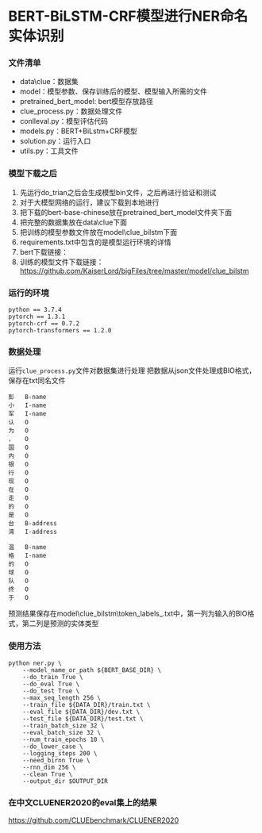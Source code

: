 # BERT-BiLSTM-CRF模型进行NER命名实体识别

### 文件清单
- data\clue：数据集
- model：模型参数、保存训练后的模型、模型输入所需的文件
- pretrained_bert_model: bert模型存放路径
- clue_process.py：数据处理文件
- conlleval.py：模型评估代码
- models.py：BERT+BiLstm+CRF模型
- solution.py：运行入口
- utils.py：工具文件


### 模型下载之后
1. 先运行do_trian之后会生成模型bin文件，之后再进行验证和测试
2. 对于大模型网络的运行，建议下载到本地进行
3. 把下载的bert-base-chinese放在pretrained_bert_model文件夹下面
4. 把完整的数据集放在data\clue下面
5. 把训练的模型参数文件放在model\clue_bilstm下面
6. requirements.txt中包含的是模型运行环境的详情
7. bert下载链接：
8. 训练的模型文件下载链接：https://github.com/KaiserLord/bigFiles/tree/master/model/clue_bilstm


### 运行的环境
```
python == 3.7.4
pytorch == 1.3.1 
pytorch-crf == 0.7.2  
pytorch-transformers == 1.2.0       
```

### 数据处理

运行`clue_process.py`文件对数据集进行处理
把数据从json文件处理成BIO格式，保存在txt同名文件
```
彭	B-name
小	I-name
军	I-name
认	O
为	O
，	O
国	O
内	O
银	O
行	O
现	O
在	O
走	O
的	O
是	O
台	B-address
湾	I-address

温	B-name
格	I-name
的	O
球	O
队	O
终	O
于	O
```
预测结果保存在model\clue_bilstm\token_labels_.txt中，第一列为输入的BIO格式，第二列是预测的实体类型
        

### 使用方法
```
python ner.py \
    --model_name_or_path ${BERT_BASE_DIR} \
    --do_train True \
    --do_eval True \
    --do_test True \
    --max_seq_length 256 \
    --train_file ${DATA_DIR}/train.txt \
    --eval_file ${DATA_DIR}/dev.txt \
    --test_file ${DATA_DIR}/test.txt \
    --train_batch_size 32 \
    --eval_batch_size 32 \
    --num_train_epochs 10 \
    --do_lower_case \
    --logging_steps 200 \
    --need_birnn True \
    --rnn_dim 256 \
    --clean True \
    --output_dir $OUTPUT_DIR
```

### 在中文CLUENER2020的eval集上的结果
https://github.com/CLUEbenchmark/CLUENER2020